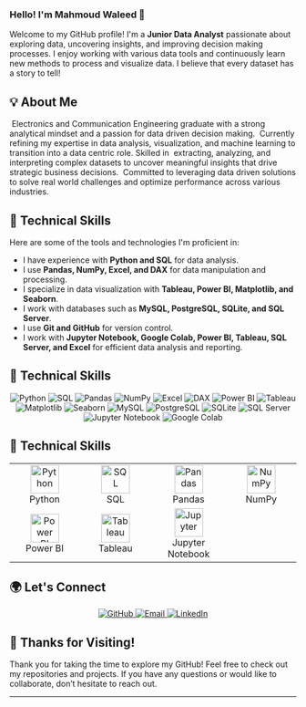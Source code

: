 ### Hello! I'm Mahmoud Waleed 👋

Welcome to my GitHub profile! I'm a **Junior Data Analyst** passionate about exploring data, uncovering insights, and improving decision making processes. I enjoy working with various data tools and continuously learn new methods to process and visualize data. I believe that every dataset has a story to tell!

## 💡 About Me

&nbsp;Electronics and Communication Engineering graduate with a strong analytical mindset and a passion for data driven decision making. &nbsp;Currently refining my expertise in data analysis, visualization, and machine learning to transition into a data centric role. Skilled in &nbsp;extracting, analyzing, and interpreting complex datasets to uncover meaningful insights that drive strategic business decisions. &nbsp;Committed to leveraging data driven solutions to solve real world challenges and optimize performance across various industries.

## 🔧 Technical Skills

Here are some of the tools and technologies I'm proficient in:

- I have experience with **Python and SQL** for data analysis.  
- I use **Pandas, NumPy, Excel, and DAX** for data manipulation and processing.  
- I specialize in data visualization with **Tableau, Power BI, Matplotlib, and Seaborn**.  
- I work with databases such as **MySQL, PostgreSQL, SQLite, and SQL Server**.  
- I use **Git and GitHub** for version control.  
- I work with **Jupyter Notebook, Google Colab, Power BI, Tableau, SQL Server, and Excel** for efficient data analysis and reporting.
## 🔧 Technical Skills  

<p align="center">
  <img src="https://img.shields.io/badge/-Python-3776AB?style=for-the-badge&logo=python&logoColor=white" alt="Python">
  <img src="https://img.shields.io/badge/-SQL-4479A1?style=for-the-badge&logo=postgresql&logoColor=white" alt="SQL">
  <img src="https://img.shields.io/badge/-Pandas-150458?style=for-the-badge&logo=pandas&logoColor=white" alt="Pandas">
  <img src="https://img.shields.io/badge/-NumPy-013243?style=for-the-badge&logo=numpy&logoColor=white" alt="NumPy">
  <img src="https://img.shields.io/badge/-Excel-217346?style=for-the-badge&logo=microsoft-excel&logoColor=white" alt="Excel">
  <img src="https://img.shields.io/badge/-DAX-00599C?style=for-the-badge&logo=power-bi&logoColor=white" alt="DAX">
  <img src="https://img.shields.io/badge/-PowerBI-F2C811?style=for-the-badge&logo=power-bi&logoColor=black" alt="Power BI">
  <img src="https://img.shields.io/badge/-Tableau-E97627?style=for-the-badge&logo=tableau&logoColor=white" alt="Tableau">
  <img src="https://img.shields.io/badge/-Matplotlib-11557C?style=for-the-badge&logoColor=white" alt="Matplotlib">
  <img src="https://img.shields.io/badge/-Seaborn-3776AB?style=for-the-badge&logo=python&logoColor=white" alt="Seaborn">
  <img src="https://img.shields.io/badge/-MySQL-4479A1?style=for-the-badge&logo=mysql&logoColor=white" alt="MySQL">
  <img src="https://img.shields.io/badge/-PostgreSQL-336791?style=for-the-badge&logo=postgresql&logoColor=white" alt="PostgreSQL">
  <img src="https://img.shields.io/badge/-SQLite-003B57?style=for-the-badge&logo=sqlite&logoColor=white" alt="SQLite">
  <img src="https://img.shields.io/badge/-SQL Server-CC2927?style=for-the-badge&logo=microsoft-sql-server&logoColor=white" alt="SQL Server">
  <img src="https://img.shields.io/badge/-Jupyter-FA0F00?style=for-the-badge&logo=jupyter&logoColor=white" alt="Jupyter Notebook">
  <img src="https://img.shields.io/badge/-Google Colab-F9AB00?style=for-the-badge&logo=googlecolab&logoColor=white" alt="Google Colab">
</p>

## 🔧 Technical Skills  

<table align="center">
  <tr>
    <td align="center" width="140">
      <img src="https://cdn.jsdelivr.net/gh/devicons/devicon/icons/python/python-original.svg" width="50" height="50" alt="Python"/>
      <br>Python
    </td>
    <td align="center" width="140">
      <img src="https://cdn.jsdelivr.net/gh/devicons/devicon/icons/postgresql/postgresql-original.svg" width="50" height="50" alt="SQL"/>
      <br>SQL
    </td>
    <td align="center" width="140">
      <img src="https://cdn.jsdelivr.net/gh/devicons/devicon/icons/pandas/pandas-original.svg" width="50" height="50" alt="Pandas"/>
      <br>Pandas
    </td>
    <td align="center" width="140">
      <img src="https://cdn.jsdelivr.net/gh/devicons/devicon/icons/numpy/numpy-original.svg" width="50" height="50" alt="NumPy"/>
      <br>NumPy
    </td>
  </tr>
    <td align="center" width="140">
      <img src="https://cdn.worldvectorlogo.com/logos/power-bi-1.svg" width="50" height="50" alt="Power BI"/>
      <br>Power BI
    </td>
    <td align="center" width="140">
      <img src="https://www.vectorlogo.zone/logos/tableau/tableau-icon.svg" width="50" height="50" alt="Tableau"/>
      <br>Tableau
    </td>
    <td align="center" width="140">
      <img src="https://cdn.jsdelivr.net/gh/devicons/devicon/icons/jupyter/jupyter-original.svg" width="50" height="50" alt="Jupyter"/>
      <br>Jupyter Notebook
    </td>
  </tr>
</table>


## 🌍 Let's Connect  

<p align="center">
  <a href="https://github.com/mahmoudwal27">
    <img src="https://img.shields.io/badge/-GitHub-181717?style=for-the-badge&logo=github&logoColor=white" alt="GitHub">
  </a>
  <a href="mailto:mahmoudwaleed200127@gmail.com">
    <img src="https://img.shields.io/badge/Email-D14836?style=for-the-badge&logo=gmail&logoColor=white" alt="Email">
  </a>
  <a href="https://www.linkedin.com/in/mahmoudwaleed">
    <img src="https://img.shields.io/badge/LinkedIn-0077B5?style=for-the-badge&logo=linkedin&logoColor=white" alt="LinkedIn">
  </a>
</p>

## 🙏 Thanks for Visiting!

Thank you for taking the time to explore my GitHub! Feel free to check out my repositories and projects. If you have any questions or would like to collaborate, don’t hesitate to reach out. 

---
